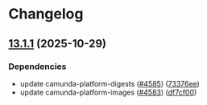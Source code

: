 # Changelog

## [13.1.1](https://github.com/camunda/camunda-platform-helm/compare/camunda-platform-8.8-13.1.0...camunda-platform-8.8-13.1.1) (2025-10-29)


### Dependencies

* update camunda-platform-digests ([#4585](https://github.com/camunda/camunda-platform-helm/issues/4585)) ([73376ee](https://github.com/camunda/camunda-platform-helm/commit/73376ee81a5d4f1937ed2674aeaebc5e16afd8b3))
* update camunda-platform-images ([#4583](https://github.com/camunda/camunda-platform-helm/issues/4583)) ([df7cf00](https://github.com/camunda/camunda-platform-helm/commit/df7cf000041d432d25dc566a08b2e19ad1348ac6))
